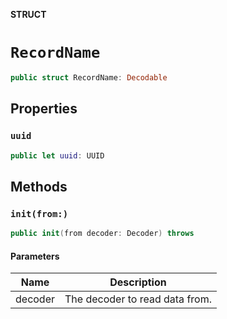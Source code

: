 **STRUCT**

# `RecordName`

```swift
public struct RecordName: Decodable
```

## Properties
### `uuid`

```swift
public let uuid: UUID
```

## Methods
### `init(from:)`

```swift
public init(from decoder: Decoder) throws
```

#### Parameters

| Name | Description |
| ---- | ----------- |
| decoder | The decoder to read data from. |